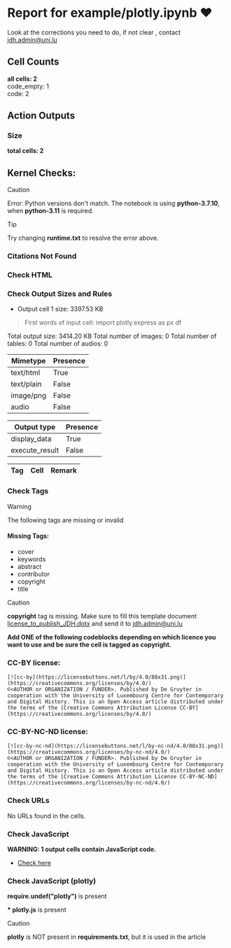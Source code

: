 # Report for example/plotly.ipynb ❤ 

Look at the corrections you need to do, if not clear , contact jdh.admin@uni.lu

## Cell Counts   
**all cells: 2**  
code_empty: 1   
code: 2   

## Action Outputs

### Size
**total cells: 2**
## Kernel Checks: 

> [!CAUTION]
 > Error: Python versions don't match. The notebook is using **python-3.7.10**, when **python-3.11** is required.

> [!TIP]
 > Try changing **runtime.txt** to resolve the error above.

### Citations Not Found


### Check HTML


### Check Output Sizes and Rules
- Output cell 1 size: 3397.53 KB
> First words of input cell: import plotly.express as px df

Total output size: 3414.20 KB
Total number of images: 0
Total number of tables: 0
Total number of audios: 0

| Mimetype | Presence |
| --- | --- |
| text/html | True |
| text/plain | False |
| image/png | False |
| audio | False |

| Output type | Presence |
| --- | --- |
| display_data | True |
| execute_result | False |

| Tag | Cell | Remark |
| --- | --- | --- |


### Check Tags
> [!WARNING]
> The following tags are missing or invalid

#### Missing Tags:
- cover
- keywords
- abstract
- contributor
- copyright
- title
>[!CAUTION]
> **copyright** tag is missing. Make sure to fill this template document [license_to_publish_JDH.dotx](https://github.com/C2DH/journal-of-digital-history-ipynb-preflight-action/blob/master/license_to_publish_JDH.dotx) and send it to jdh.admin@uni.lu


**Add ONE of the following codeblocks depending on which licence you want to use and be sure the cell is tagged as copyright.**

### CC-BY license:

```
[![cc-by](https://licensebuttons.net/l/by/4.0/88x31.png)](https://creativecommons.org/licenses/by/4.0/)
©<AUTHOR or ORGANIZATION / FUNDER>. Published by De Gruyter in cooperation with the University of Luxembourg Centre for Contemporary and Digital History. This is an Open Access article distributed under the terms of the [Creative Commons Attribution License CC-BY](https://creativecommons.org/licenses/by/4.0/)
```

### CC-BY-NC-ND license:

```
[![cc-by-nc-nd](https://licensebuttons.net/l/by-nc-nd/4.0/88x31.png)](https://creativecommons.org/licenses/by-nc-nd/4.0/)
©<AUTHOR or ORGANIZATION / FUNDER>. Published by De Gruyter in cooperation with the University of Luxembourg Centre for Contemporary and Digital History. This is an Open Access article distributed under the terms of the [Creative Commons Attribution License CC-BY-NC-ND](https://creativecommons.org/licenses/by-nc-nd/4.0/)
```



### Check URLs

No URLs found in the cells.


### Check JavaScript
**WARNING: 1 output cells contain JavaScript code.**

-  [Check here ](https://journalofdigitalhistory.org/en/notebook-viewer/JTJGcHJveHktZ2l0aHVidXNlcmNvbnRlbnQlMkZDMkRIJTJGam91cm5hbC1vZi1kaWdpdGFsLWhpc3RvcnktaXB5bmItcHJlZmxpZ2h0LWFjdGlvbiUyRm1hc3RlciUyRmV4YW1wbGUlMkZwbG90bHkuaXB5bmI=?idx=1)
### Check JavaScript (plotly)
**require.undef("plotly")** is present

**\* plotly.js** is present
> [!CAUTION]
> **plotly** is NOT present in **requirements.txt**, but it is used in the article


